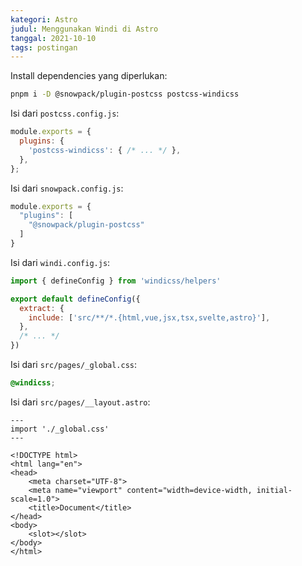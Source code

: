 ```yaml
---
kategori: Astro
judul: Menggunakan Windi di Astro
tanggal: 2021-10-10
tags: postingan
---
```


Install dependencies yang diperlukan:

```bash
pnpm i -D @snowpack/plugin-postcss postcss-windicss
```

Isi dari `postcss.config.js`:

```javascript
module.exports = {
  plugins: {
    'postcss-windicss': { /* ... */ },
  },
};
```

Isi dari `snowpack.config.js`:

```javascript
module.exports = {
  "plugins": [
    "@snowpack/plugin-postcss"
  ]
}
```

Isi dari `windi.config.js`:

```javascript
import { defineConfig } from 'windicss/helpers'

export default defineConfig({
  extract: {
    include: ['src/**/*.{html,vue,jsx,tsx,svelte,astro}'],
  },
  /* ... */
})
```

Isi dari `src/pages/_global.css`:

```css
@windicss;
```

Isi dari `src/pages/__layout.astro`:

```astro
---
import './_global.css'
---

<!DOCTYPE html>
<html lang="en">
<head>
	<meta charset="UTF-8">
	<meta name="viewport" content="width=device-width, initial-scale=1.0">
	<title>Document</title>
</head>
<body>
	<slot></slot>	
</body>
</html>
```
